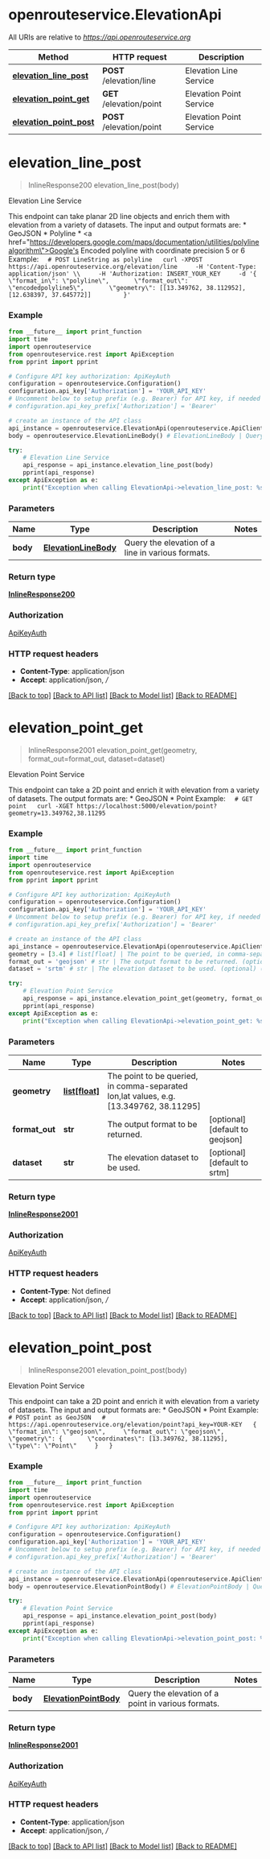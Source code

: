 # openrouteservice.ElevationApi

All URIs are relative to *https://api.openrouteservice.org*

Method | HTTP request | Description
------------- | ------------- | -------------
[**elevation_line_post**](ElevationApi.md#elevation_line_post) | **POST** /elevation/line | Elevation Line Service
[**elevation_point_get**](ElevationApi.md#elevation_point_get) | **GET** /elevation/point | Elevation Point Service
[**elevation_point_post**](ElevationApi.md#elevation_point_post) | **POST** /elevation/point | Elevation Point Service

# **elevation_line_post**
> InlineResponse200 elevation_line_post(body)

Elevation Line Service

This endpoint can take planar 2D line objects and enrich them with elevation from a variety of datasets.  The input and output formats are:   * GeoJSON   * Polyline   * <a href=\"https://developers.google.com/maps/documentation/utilities/polylinealgorithm\">Google's Encoded polyline</a> with coordinate precision 5 or 6  Example: ```   # POST LineString as polyline   curl -XPOST https://api.openrouteservice.org/elevation/line     -H 'Content-Type: application/json' \\     -H 'Authorization: INSERT_YOUR_KEY     -d '{       \"format_in\": \"polyline\",       \"format_out\": \"encodedpolyline5\",       \"geometry\": [[13.349762, 38.112952],                    [12.638397, 37.645772]]         }' ``` 

### Example
```python
from __future__ import print_function
import time
import openrouteservice
from openrouteservice.rest import ApiException
from pprint import pprint

# Configure API key authorization: ApiKeyAuth
configuration = openrouteservice.Configuration()
configuration.api_key['Authorization'] = 'YOUR_API_KEY'
# Uncomment below to setup prefix (e.g. Bearer) for API key, if needed
# configuration.api_key_prefix['Authorization'] = 'Bearer'

# create an instance of the API class
api_instance = openrouteservice.ElevationApi(openrouteservice.ApiClient(configuration))
body = openrouteservice.ElevationLineBody() # ElevationLineBody | Query the elevation of a line in various formats.

try:
    # Elevation Line Service
    api_response = api_instance.elevation_line_post(body)
    pprint(api_response)
except ApiException as e:
    print("Exception when calling ElevationApi->elevation_line_post: %s\n" % e)
```

### Parameters

Name | Type | Description  | Notes
------------- | ------------- | ------------- | -------------
 **body** | [**ElevationLineBody**](ElevationLineBody.md)| Query the elevation of a line in various formats. | 

### Return type

[**InlineResponse200**](InlineResponse200.md)

### Authorization

[ApiKeyAuth](../README.md#ApiKeyAuth)

### HTTP request headers

 - **Content-Type**: application/json
 - **Accept**: application/json, */*

[[Back to top]](#) [[Back to API list]](../README.md#documentation_for_api_endpoints) [[Back to Model list]](../README.md#documentation_for_models) [[Back to README]](../README.md)

# **elevation_point_get**
> InlineResponse2001 elevation_point_get(geometry, format_out=format_out, dataset=dataset)

Elevation Point Service

This endpoint can take a 2D point and enrich it with elevation from a variety of datasets.  The output formats are:   * GeoJSON   * Point  Example: ```   # GET point   curl -XGET https://localhost:5000/elevation/point?geometry=13.349762,38.11295 ``` 

### Example
```python
from __future__ import print_function
import time
import openrouteservice
from openrouteservice.rest import ApiException
from pprint import pprint

# Configure API key authorization: ApiKeyAuth
configuration = openrouteservice.Configuration()
configuration.api_key['Authorization'] = 'YOUR_API_KEY'
# Uncomment below to setup prefix (e.g. Bearer) for API key, if needed
# configuration.api_key_prefix['Authorization'] = 'Bearer'

# create an instance of the API class
api_instance = openrouteservice.ElevationApi(openrouteservice.ApiClient(configuration))
geometry = [3.4] # list[float] | The point to be queried, in comma-separated lon,lat values, e.g. [13.349762, 38.11295]
format_out = 'geojson' # str | The output format to be returned. (optional) (default to geojson)
dataset = 'srtm' # str | The elevation dataset to be used. (optional) (default to srtm)

try:
    # Elevation Point Service
    api_response = api_instance.elevation_point_get(geometry, format_out=format_out, dataset=dataset)
    pprint(api_response)
except ApiException as e:
    print("Exception when calling ElevationApi->elevation_point_get: %s\n" % e)
```

### Parameters

Name | Type | Description  | Notes
------------- | ------------- | ------------- | -------------
 **geometry** | [**list[float]**](float.md)| The point to be queried, in comma-separated lon,lat values, e.g. [13.349762, 38.11295] | 
 **format_out** | **str**| The output format to be returned. | [optional] [default to geojson]
 **dataset** | **str**| The elevation dataset to be used. | [optional] [default to srtm]

### Return type

[**InlineResponse2001**](InlineResponse2001.md)

### Authorization

[ApiKeyAuth](../README.md#ApiKeyAuth)

### HTTP request headers

 - **Content-Type**: Not defined
 - **Accept**: application/json, */*

[[Back to top]](#) [[Back to API list]](../README.md#documentation_for_api_endpoints) [[Back to Model list]](../README.md#documentation_for_models) [[Back to README]](../README.md)

# **elevation_point_post**
> InlineResponse2001 elevation_point_post(body)

Elevation Point Service

This endpoint can take a 2D point and enrich it with elevation from a variety of datasets.  The input and output formats are:   * GeoJSON   * Point  Example: ```   # POST point as GeoJSON   # https://api.openrouteservice.org/elevation/point?api_key=YOUR-KEY   {     \"format_in\": \"geojson\",     \"format_out\": \"geojson\",     \"geometry\": {       \"coordinates\": [13.349762, 38.11295],       \"type\": \"Point\"     }   } ``` 

### Example
```python
from __future__ import print_function
import time
import openrouteservice
from openrouteservice.rest import ApiException
from pprint import pprint

# Configure API key authorization: ApiKeyAuth
configuration = openrouteservice.Configuration()
configuration.api_key['Authorization'] = 'YOUR_API_KEY'
# Uncomment below to setup prefix (e.g. Bearer) for API key, if needed
# configuration.api_key_prefix['Authorization'] = 'Bearer'

# create an instance of the API class
api_instance = openrouteservice.ElevationApi(openrouteservice.ApiClient(configuration))
body = openrouteservice.ElevationPointBody() # ElevationPointBody | Query the elevation of a point in various formats.

try:
    # Elevation Point Service
    api_response = api_instance.elevation_point_post(body)
    pprint(api_response)
except ApiException as e:
    print("Exception when calling ElevationApi->elevation_point_post: %s\n" % e)
```

### Parameters

Name | Type | Description  | Notes
------------- | ------------- | ------------- | -------------
 **body** | [**ElevationPointBody**](ElevationPointBody.md)| Query the elevation of a point in various formats. | 

### Return type

[**InlineResponse2001**](InlineResponse2001.md)

### Authorization

[ApiKeyAuth](../README.md#ApiKeyAuth)

### HTTP request headers

 - **Content-Type**: application/json
 - **Accept**: application/json, */*

[[Back to top]](#) [[Back to API list]](../README.md#documentation_for_api_endpoints) [[Back to Model list]](../README.md#documentation_for_models) [[Back to README]](../README.md)

